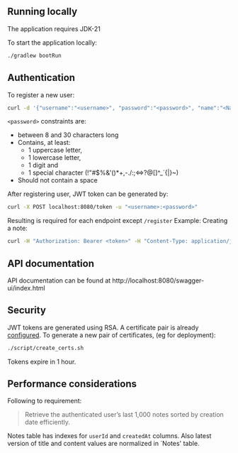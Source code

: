 ## Running locally
The application requires JDK-21

To start the application locally:
```bash
./gradlew bootRun
```

## Authentication
To register a new user:
```bash
curl -d '{"username":"<username>", "password":"<password>", "name":"<Name>"}' -H "Content-Type: application/json" -X POST http://localhost:8080/register
```
`<password>` constraints are:
- between 8 and 30 characters long
- Contains, at least:
  - 1 uppercase letter, 
  - 1 lowercase letter, 
  - 1 digit and 
  - 1 special character (!"#$%&'()*+,-./:;<=>?@[\]^_`{|}~) 
- Should not contain a space

After registering user, JWT token can be generated by:
```bash
curl -X POST localhost:8080/token -u "<username>:<password>"
```

Resulting <token> is required for each endpoint except `/register`
Example:
Creating a note:
```bash
curl -H "Authorization: Bearer <token>" -H "Content-Type: application/json" -d '{"title":"Note title", "content":"Note contents"}' -X POST localhost:8080/note
```

## API documentation
API documentation can be found at http://localhost:8080/swagger-ui/index.html

## Security
JWT tokens are generated using RSA.
A certificate pair is already [configured](src/main/resources/certs).
To generate a new pair of certificates, (eg for deployment):
```bash
./script/create_certs.sh
```
Tokens expire in 1 hour.

## Performance considerations
Following to requirement:
> Retrieve the authenticated user’s last 1,000 notes sorted by creation date efficiently.

Notes table has indexes for `userId` and `createdAt` columns. Also latest version of title and content values are normalized in `Notes' table.


